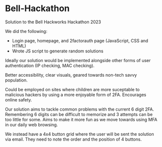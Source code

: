 # Bell-Hackathon
Solution to the Bell Hackworks Hackathon 2023

We did the following:
- Login page, homepage, and 2factorauth page (JavaScript, CSS and HTML)
- Wrote JS script to generate random solutions

Ideally our solution would be implemented alongside other forms of user authentication (IP checking, MAC checking).

Better accessibility, clear visuals, geared towards non-tech savvy population. 

Could be employed on sites where children are more suceptable to malicious hackers by using a more enjoyable form of 2FA. Encourages online safety.

Our solution aims to tackle common problems with the current 6 digit 2FA. Remembering 6 digits can be difficult to memorize and 3 attempts can be too little for some. Aims to make it more fun as we move towards using MFA in our daily web browsing. 

We instead have a 4x4 button grid where the user will be sent the solution via email. They need to note the order and the position of 4 buttons. 
